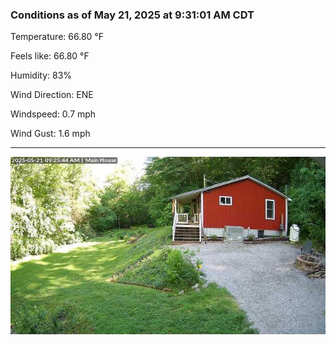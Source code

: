 ### Conditions as of May 21, 2025 at 9:31:01 AM CDT 

Temperature: 66.80 &deg;F

Feels like: 66.80 &deg;F

Humidity: 83%

Wind Direction: ENE

Windspeed: 0.7 mph

Wind Gust: 1.6 mph

---

<img src="./images/latest.jpeg"/>

